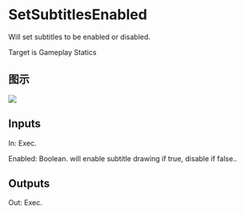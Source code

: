 # SetSubtitlesEnabled

Will set subtitles to be enabled or disabled.

Target is Gameplay Statics

## 图示

![]($-20221218-18080907.png)

## Inputs

In: Exec.

Enabled: Boolean. will enable subtitle drawing if true, disable if false..  

## Outputs

Out: Exec.

